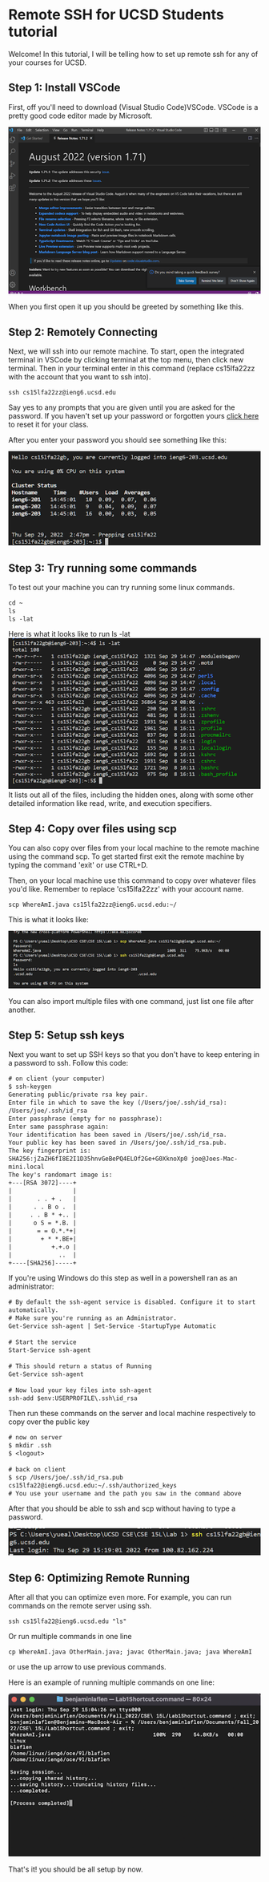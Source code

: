 # Remote SSH for UCSD Students tutorial

Welcome! In this tutorial, I will be telling how to set up remote ssh for any of your courses for UCSD.

## Step 1: Install VSCode
First, off you'll need to download (Visual Studio Code)VSCode. VSCode is a pretty good code editor made by Microsoft.

![Image](VSCode.png)

When you first open it up you should be greeted by something like this.

## Step 2: Remotely Connecting
Next, we will ssh into our remote machine. To start, open the integrated terminal in VSCode by clicking terminal at the top menu, then click new terminal. Then in your terminal enter in this command (replace cs15lfa22zz with the account that you want to ssh into).

```
ssh cs15lfa22zz@ieng6.ucsd.edu
```
Say yes to any prompts that you are given until you are asked for the password. If you haven't set up your password or forgotten yours [click here](https://sdacs.ucsd.edu/cgi-bin/alloc-query) to reset it for your class.

After you enter your password you should see something like this:

![Image](SSH.png)

## Step 3: Try running some commands
To test out your machine you can try running some linux commands.
```
cd ~
ls
ls -lat
```
Here is what it looks like to run ls -lat
![Image](ls.png)
It lists out all of the files, including the hidden ones, along with some other detailed information like read, write, and execution specifiers.


## Step 4: Copy over files using scp
You can also copy over files from your local machine to the remote machine using the command scp. To get started first exit the remote machine by typing the command 'exit' or use CTRL+D.

Then, on your local machine use this command to copy over whatever files you'd like. Remember to replace 'cs15lfa22zz' with your account name.

```
scp WhereAmI.java cs15lfa22zz@ieng6.ucsd.edu:~/
```
This is what it looks like:

![Image](scp.png)

You can also import multiple files with one command, just list one file after another.

## Step 5: Setup ssh keys
Next you want to set up SSH keys so that you don't have to keep entering in a password to ssh. Follow this code:

```
# on client (your computer)
$ ssh-keygen
Generating public/private rsa key pair.
Enter file in which to save the key (/Users/joe/.ssh/id_rsa): /Users/joe/.ssh/id_rsa
Enter passphrase (empty for no passphrase): 
Enter same passphrase again: 
Your identification has been saved in /Users/joe/.ssh/id_rsa.
Your public key has been saved in /Users/joe/.ssh/id_rsa.pub.
The key fingerprint is:
SHA256:jZaZH6fI8E2I1D35hnvGeBePQ4ELOf2Ge+G0XknoXp0 joe@Joes-Mac-mini.local
The key's randomart image is:
+---[RSA 3072]----+
|                 |
|       . . + .   |
|      . . B o .  |
|     . . B * +.. |
|      o S = *.B. |
|       = = O.*.*+|
|        + * *.BE+|
|           +.+.o |
|             ..  |
+----[SHA256]-----+
```

If you're using Windows do this step as well in a powershell ran as an administrator:

```
# By default the ssh-agent service is disabled. Configure it to start automatically.
# Make sure you're running as an Administrator.
Get-Service ssh-agent | Set-Service -StartupType Automatic

# Start the service
Start-Service ssh-agent

# This should return a status of Running
Get-Service ssh-agent

# Now load your key files into ssh-agent
ssh-add $env:USERPROFILE\.ssh\id_rsa
```

Then run these commands on the server and local machine respectively to copy over the public key
```
# now on server
$ mkdir .ssh
$ <logout>

# back on client
$ scp /Users/joe/.ssh/id_rsa.pub cs15lfa22@ieng6.ucsd.edu:~/.ssh/authorized_keys
# You use your username and the path you saw in the command above
```

After that you should be able to ssh and scp without having to type a password.

![Image](key.png)


## Step 6: Optimizing Remote Running
After all that you can optimize even more. For example, you can run commands on the remote server using ssh.
```
ssh cs15lfa22@ieng6.ucsd.edu "ls"
```

Or run multiple commands in one line

```
cp WhereAmI.java OtherMain.java; javac OtherMain.java; java WhereAmI
```
or use the up arrow to use previous commands.

Here is an example of running multiple commands on one line: 

![Image](optimal.png)

That's it! you should be all setup by now.